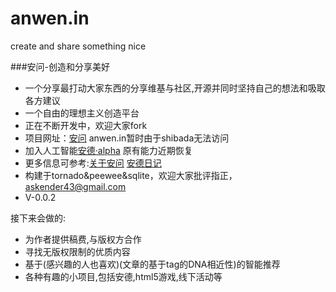anwen.in
========

create and share something nice

###安问-创造和分享美好

* 一个分享最打动大家东西的分享维基与社区,开源并同时坚持自己的想法和吸取各方建议
* 一个自由的理想主义创造平台
* 正在不断开发中，欢迎大家fork
* 项目网址：[安问](http://i.askender.com/) anwen.in暂时由于shibada无法访问
* 加入人工智能[安德·alpha](http://i.askender.com/ande) 原有能力近期恢复
* 更多信息可参考:[关于安问](http://i.askender.com/about) [安德日记](http://i.askender.com/andelog)
* 构建于tornado&peewee&sqlite，欢迎大家批评指正，askender43@gmail.com
* V-0.0.2

接下来会做的:

* 为作者提供稿费,与版权方合作
* 寻找无版权限制的优质内容
* 基于(感兴趣的人也喜欢)(文章的基于tag的DNA相近性)的智能推荐
* 各种有趣的小项目,包括安德,html5游戏,线下活动等